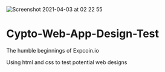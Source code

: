 ![Screenshot 2021-04-03 at 02 22 55](https://user-images.githubusercontent.com/38366663/113464662-59ba9400-9426-11eb-872b-61b738fe60d7.png)
# Cypto-Web-App-Design-Test

The humble beginnings of Expcoin.io

Using html and css to test potential web designs
